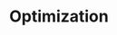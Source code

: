 ---
title: Optimization
intro: 
  title: "Your website is your product:<br>make it work for you"
  text: 
  button: 
    title: Get started
    link: '#open-form?service=optimization'
features: 
  title: What I can do for you
  list: 
  - title: UX Design
    text: |-
      It should be obvious what users should do when they see your website within 1 second. If it's not, let's fix that. I'll help you make your calls to action obvious in order to convert users into customers. 
    image: /images/ux-design.svg  
  - title: A/B Testing
    text: |-
      Ever wonder if adding a new feature or just changing the text on a button will improve your conversions? I do all the time, that's why I love running experiments. With my services you get to test your assumptions with scientific certainty. 
    image: /images/ab-testing.svg
  - title: Research and Analytics
    text: |- 
      Most websites I work on have Google Analytics installed but very few site owners know what it all means. Let me make sense of all the numbers and help you track interactions on your site as they relate to your organization goals. 
    image: /images/research.svg
  - title: Performance Boost
    text: |-
      Is your site slow? Can you load it on mobile? Just making your website load fast and usable on mobile can improve your conversions without changing a single line of copy or adding any features. 
    image: /images/pagespeed.svg
  - title: SEO
    text: |-  
      Is your meta configured? Do you have Search Console integrated into Analytics? Are you headings in proper descending order? Do even know what I'm talking about? I've been developing websites for a long time so I know every single item your website needs to be visible to search engines before we get into using query data to boost your page rankings.
    image: /images/seo.svg
  - title: Security and Accessibility 
    text: |-  
      Having a secure and accessible site can positively impact your SEO as well as your conversions so let's take a look under the hood to make sure everything is compliant. Adding a SSL certificate for free and adjusting color contrasts are just a few of the quick tricks up my sleeve to ensure your website is safe and usable by everyone. 
    image: /images/security.svg  
steps: 
  title: How it works
  items: 
  - title: Setting goals for your website
    text: What are the goals of your organization? How can your website help you achieve those goals? Let's answer those questions and set up tracking for the desired user behavior on your site.  
  - title: Finding areas for improvement 
    text: With goals configured and tracked, we can now see how your content and features perform. I'll use my years of experience to show you ways to make the most out of your site.
  - title: Implementing solutions
    text: I don't put post-its on a wall. I can actually practice what I preach. I'll fix any errors first, then we can run A/B tests so we can have empirical data on whether or not the changes will work.  
  - title: Analyzing the data
    text: As part of the [engineering design process](https://en.wikipedia.org/wiki/Engineering_design_process), we'll go through the numbers and determine next steps based on what the data says, not what I feel needs to be done. Numbers don't lie and neither do I. Let's be honest with ourselves and do it right. 
about: 
  title: Here's what you get
  text: |-
    Even before I started coding, I used data to make decisions and measure the efficacy of my actions. Let's make your website better with my years of experience and your institutional knowledge of your organization.
  benefits: 
    list: 
    - Goal tracking
    - Analytics training and guidance
    - Page load and user experience improvements
    - SEO visibility and keyword tracking
    - A/B testing and data analysis
---